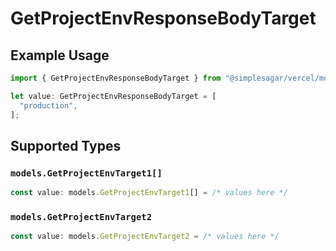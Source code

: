 # GetProjectEnvResponseBodyTarget

## Example Usage

```typescript
import { GetProjectEnvResponseBodyTarget } from "@simplesagar/vercel/models/getprojectenvop.js";

let value: GetProjectEnvResponseBodyTarget = [
  "production",
];
```

## Supported Types

### `models.GetProjectEnvTarget1[]`

```typescript
const value: models.GetProjectEnvTarget1[] = /* values here */
```

### `models.GetProjectEnvTarget2`

```typescript
const value: models.GetProjectEnvTarget2 = /* values here */
```

